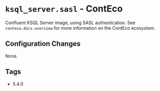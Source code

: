 # `ksql_server.sasl` - ContEco

Confluent KSQL Server image, using SASL authentication.
See `conteco.docs.overview` for more information on the ContEco ecosystem.

## Configuration Changes

None.

## Tags

* 5.4.0
